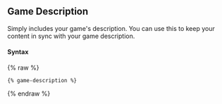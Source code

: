 ## Game Description

Simply includes your game's description. You can use this to keep your content in sync with your game description.

#### Syntax

{% raw %}
```
{% game-description %}
```
{% endraw %}
